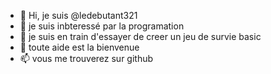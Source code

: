 - 👋 Hi, je suis @ledebutant321 
- 👀 je suis inbteressé par la programation
- 🌱 je suis en train d'essayer de creer un jeu de survie basic
- 💞️ toute aide est la bienvenue
- 📫 vous me trouverez sur github

<!---
ledebutant321/ledebutant321 is a ✨ special ✨ repository because its `README.md` (this file) appears on your GitHub profile.
You can click the Preview link to take a look at your changes.
--->
